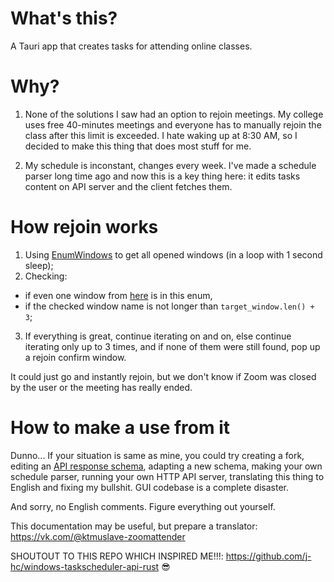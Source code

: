 # What's this?
A Tauri app that creates tasks for attending online classes.

# Why?
1. None of the solutions I saw had an option to rejoin meetings.
My college uses free 40-minutes meetings and everyone has
to manually rejoin the class after this limit is exceeded.
I hate waking up at 8:30 AM, so I decided to make this 
thing that does most stuff for me.

2. My schedule is inconstant, changes every week.
I've made a schedule parser long time ago and now
this is a key thing here: it edits tasks content
on API server and the client fetches them.

# How rejoin works
1. Using [EnumWindows](https://github.com/kerdl/zoomattender/blob/5ee3650988e3e998587f16b8eb5061c65c0d9af9/src/watch/watchdog.rs#L17-L33) 
to get all opened windows (in a loop with 1 second sleep);
2. Checking: 
* if even one window from [here](https://github.com/kerdl/zoomattender/blob/fde28a5ea47e02472095401c54c8572729ea4f32/src/mappings/windnames.rs#L35) 
is in this enum,
* if the checked window name is not longer
than `target_window.len() + 3`;
3. If everything is great, 
continue iterating on and on,
else continue iterating only up to 3 times,
and if none of them were still found, pop up
a rejoin confirm window.

It could just go and instantly rejoin,
but we don't know if Zoom was closed
by the user or the meeting has really ended.

# How to make a use from it
Dunno... If your situation is same as mine,
you could try creating a fork, editing an [API response
schema](https://github.com/kerdl/zoomattender/blob/master/src/mappings/tasks.rs), 
adapting a new schema, 
making your own schedule parser, running your own HTTP API server,
translating this thing to English and fixing my bullshit.
GUI codebase is a complete disaster.

And sorry, no English comments. Figure everything out yourself.

This documentation may be useful,
but prepare a translator: 
https://vk.com/@ktmuslave-zoomattender

SHOUTOUT TO THIS REPO WHICH INSPIRED 
ME!!!: https://github.com/j-hc/windows-taskscheduler-api-rust 
:sunglasses:

